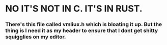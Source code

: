 # NO IT'S NOT IN C. IT'S IN RUST. 
### There's this file called vmliux.h which is bloating it up. But the thing is I need it as my header to ensure that I dont get shitty squigglies on my editor.
